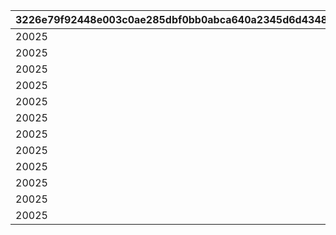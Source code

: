 |3226e79f92448e003c0ae285dbf0bb0abca640a2345d6d43488a382dccea4446|d6d27a3a06536243557f37b984df62c2a97a59637238ac01bf7730d03e5e9228|60ea4b48f332aaf9c71f80b505b28793404063b464047a6a70cdf79a114c1c75|e299852d8ead0a130b259caf41b95fff946f546d79f70c079dd089a29e4e3483|8d120c721c13f9dd7ada941124b8676ca953d8d416635e1e1aea66d3c0063ad9|707e490c312f04be69a92d98052deebc558c381be3a475e9125c57a5f2a03b3b|
| --- | --- | --- | --- | --- | --- |
|20025|1101|0|1|0|1|
|20025|1102|0|1|0|1|
|20025|1103|5042002|0|1|1|
|20025|1104|0|1|0|1|
|20025|1105|5042003|0|1|1|
|20025|1106|0|1|0|1|
|20025|1107|5042005|0|2|1|
|20025|1201|5042007|0|1|2|
|20025|1202|5042007|0|2|2|
|20025|1203|0|1|0|2|
|20025|1204|0|1|0|2|
|20025|1301|0|0|0|1|